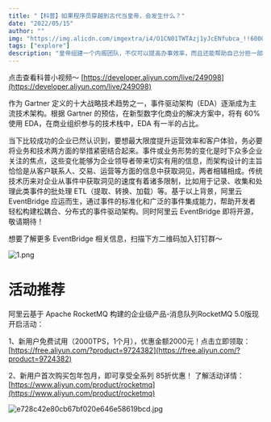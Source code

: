 ```yaml
---
title: "【科普】如果程序员穿越到古代当皇帝，会发生什么？"
date: "2022/05/15"
author: ""
img: "https://img.alicdn.com/imgextra/i4/O1CN01TWTAzj1yJcENfubca_!!6000000006558-0-tps-685-383.jpg"
tags: ["explore"]
description: "皇帝组建一个内阁团队，不仅可以提高办事效率，而且还能帮助自己分担一部分的工作。 而云计算中的EventBridge，就是一个可以分析、归类和传递奏折，并且能处理突发状况的“内阁”。"
---
```

点击查看科普小视频～
[https://developer.aliyun.com/live/249098](https://developer.aliyun.com/live/249098)

作为 Gartner 定义的十大战略技术趋势之一，事件驱动架构（EDA）逐渐成为主流技术架构。根据 Gartner 的预估，在新型数字化商业的解决方案中，将有 60% 使用 EDA，在商业组织参与的技术栈中，EDA 有一半的占比。

当下比较成功的企业已然认识到，要想最大限度提升运营效率和客户体验，务必要将业务和技术两方面的举措紧密结合起来。事件或业务形势的变化是时下众多企业关注的焦点，这些变化能够为企业领导者带来切实有用的信息，而架构设计的主旨恰恰是从客户联系人、交易、运营等方面的信息中获取洞见，两者相辅相成。传统技术历来对企业从事件中获取洞见的速度有着诸多限制，比如用于记录、收集和处理此类事件的批处理 ETL（提取、转换、加载）等。基于以上背景，阿里云 EventBridge 应运而生，通过事件的标准化和广泛的事件集成能力，帮助开发者轻松构建松耦合、分布式的事件驱动架构。同时阿里云 EventBridge 即将开源，敬请期待！

想要了解更多 EventBridge 相关信息，扫描下方二维码加入钉钉群～

![1.png](https://intranetproxy.alipay.com/skylark/lark/0/2023/png/59356401/1680491796911-7a9a00f5-dc48-4001-8b19-7609c8d638b7.png#clientId=u4225d96a-fe81-4&height=141&id=kyNZf&name=1.png&originHeight=896&originWidth=868&originalType=binary&ratio=1&rotation=0&showTitle=false&status=done&style=none&taskId=ueeff4950-77e6-4480-b857-26ef3f8c82d&title=&width=137)

# 活动推荐

阿里云基于 Apache RocketMQ 构建的企业级产品-消息队列RocketMQ 5.0版现开启活动：

1、新用户免费试用（2000TPS，1个月），优惠金额2000元！点击立即领取：[https://free.aliyun.com/?product=9724382](https://free.aliyun.com/?product=9724382)

2、新用户首次购买包年包月，即可享受全系列 85折优惠！ 了解活动详情：[https://www.aliyun.com/product/rocketmq](https://www.aliyun.com/product/rocketmq)

![e728c42e80cb67bf020e646e58619bcd.jpg](https://intranetproxy.alipay.com/skylark/lark/0/2023/jpeg/59356401/1680576637562-9af35fbf-d64b-4f81-b950-7e72f91b5ca2.jpeg#clientId=u449ffa34-59ce-4&from=paste&height=675&id=u462ad3c6&name=e728c42e80cb67bf020e646e58619bcd.jpg&originHeight=675&originWidth=1920&originalType=binary&ratio=1&rotation=0&showTitle=false&size=258156&status=done&style=none&taskId=u26cea311-dc98-45bd-8c8c-c7884e57c37&title=&width=1920)